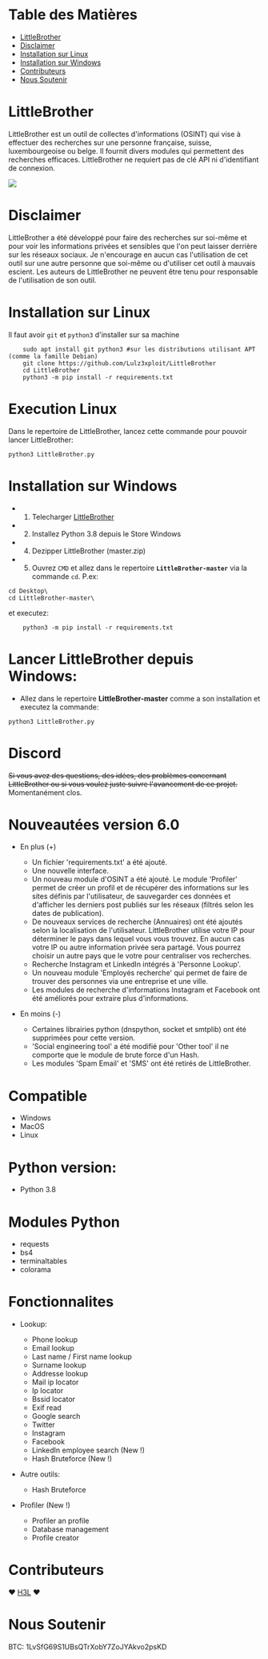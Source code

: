 Table des Matières
=

* [LittleBrother](#LittleBrother)
* [Disclaimer](#Disclaimer)
* [Installation sur Linux](#Installation-sur-Linux)
* [Installation sur Windows](#Installation-sur-Windows)
* [Contributeurs](#Contributeurs)
* [Nous Soutenir](#Nous-Soutenir)

LittleBrother
=

LittleBrother est un outil de collectes d'informations (OSINT) qui vise à effectuer des recherches sur une personne française, suisse, luxembourgeoise ou belge. Il fournit divers modules qui permettent des recherches efficaces. LittleBrother ne requiert pas de clé API ni d'identifiant de connexion.

![](https://i.ibb.co/YdvfVPw/Capture.png)

Disclaimer
=
LittleBrother a été développé pour faire des recherches sur soi-même et pour voir les informations privées et sensibles que l'on peut laisser derrière sur les réseaux sociaux. Je n'encourage en aucun cas l'utilisation de cet outil sur une autre personne que soi-même ou d'utiliser cet outil à mauvais escient. Les auteurs de LittleBrother ne peuvent être tenu pour responsable de l'utilisation de son outil.


Installation sur Linux
=
Il faut avoir `git` et `python3` d'installer sur sa machine
```
    sudo apt install git python3 #sur les distributions utilisant APT (comme la famille Debian)
    git clone https://github.com/Lulz3xploit/LittleBrother
    cd LittleBrother
    python3 -m pip install -r requirements.txt
```    

Execution Linux
=
Dans le repertoire de LittleBrother, lancez cette commande pour pouvoir lancer LittleBrother:
```
python3 LittleBrother.py
```

Installation sur Windows
=
- 1. Telecharger [LittleBrother](https://github.com/lulz3xploit/LittleBrother/archive/master.zip)
- 2. Installez Python 3.8 depuis le Store Windows
- 4. Dezipper LittleBrother (master.zip)
- 5. Ouvrez `CMD` et allez dans le repertoire **`LittleBrother-master`** via la commande `cd`.
     P.ex: 
```
cd Desktop\
cd LittleBrother-master\
``` 
et executez:
```
    python3 -m pip install -r requirements.txt
```

Lancer LittleBrother depuis Windows:
=
- Allez dans le repertoire **LittleBrother-master** comme a son installation et executez la commande: 
```
python3 LittleBrother.py
```

Discord
=
~~Si vous avez des questions, des idées, des problèmes concernant LittleBrother ou si vous voulez juste suivre l'avancement de ce projet.~~
Momentanément clos.

Nouveautées version 6.0
=
- En plus (+)
	- Un fichier 'requirements.txt' a été ajouté.
	- Une nouvelle interface.
	- Un nouveau module d'OSINT a été ajouté. Le module 'Profiler' permet de créer un profil et de récupérer des informations sur les sites définis par l'utilisateur, de sauvegarder ces données et d'afficher les derniers post publiés sur les réseaux (filtrés selon les dates de publication).
	- De nouveaux services de recherche (Annuaires) ont été ajoutés selon la localisation de l'utilisateur. LittleBrother utilise votre IP pour déterminer le pays dans lequel vous vous trouvez. En aucun cas votre IP ou autre information privée sera partagé. Vous pourrez choisir un autre pays que le votre pour centraliser vos recherches.
	- Recherche Instagram et LinkedIn intégrés à 'Personne Lookup'.
	- Un nouveau module 'Employés recherche' qui permet de faire de trouver des personnes via une entreprise et une ville.
	- Les modules de recherche d'informations Instagram et Facebook ont été améliorés pour extraire plus d'informations.  

- En moins (-)
	- Certaines librairies python (dnspython, socket et smtplib) ont été supprimées pour cette version.
	- 'Social engineering tool' a été modifié pour 'Other tool' il ne comporte que le module de brute force d'un Hash.
	- Les modules 'Spam Email' et 'SMS' ont été retirés de LittleBrother.


Compatible
=
- Windows
- MacOS
- Linux

Python version:
=
- Python 3.8

Modules Python
=
- requests
- bs4
- terminaltables
- colorama

Fonctionnalites
=
 - Lookup:
	- Phone lookup
	- Email lookup
	- Last name / First name lookup
	- Surname lookup
	- Addresse lookup
	- Mail ip locator
	- Ip locator
	- Bssid locator
	- Exif read
	- Google search
	- Twitter
	- Instagram
	- Facebook
	- LinkedIn employee search (New !)
	- Hash Bruteforce (New !)

 - Autre outils:

	- Hash Bruteforce

- Profiler (New !)
	- Profiler an profile
	- Database management
	- Profile creator

Contributeurs
=
❤️ [H3L](https://github.com/lrhel) ❤

Nous Soutenir
=
BTC: 1LvSfG69S1UBsQTrXobY7ZoJYAkvo2psKD
